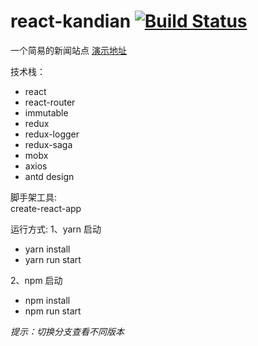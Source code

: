 # react-kandian [![Build Status](https://travis-ci.org/yhlben/react-kandian.svg?branch=master)](https://travis-ci.org/yhlben/react-kandian)
一个简易的新闻站点
[演示地址](http://yinhengli.com)  

技术栈：    
- react
- react-router
- immutable
- redux
- redux-logger
- redux-saga
- mobx
- axios 
- antd design  

脚手架工具:  
create-react-app  

运行方式:
1、yarn 启动  
  - yarn install
  - yarn run start  
  
2、npm 启动  
  - npm install
  - npm run start
  
*提示：切换分支查看不同版本*
